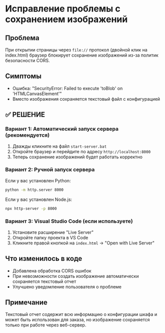 # Исправление проблемы с сохранением изображений

## Проблема
При открытии страницы через `file://` протокол (двойной клик на index.html) браузер блокирует сохранение изображений из-за политик безопасности CORS.

## Симптомы
- Ошибка: "SecurityError: Failed to execute 'toBlob' on 'HTMLCanvasElement'"
- Вместо изображения сохраняется текстовый файл с конфигурацией

## ✅ РЕШЕНИЕ

### Вариант 1: Автоматический запуск сервера (рекомендуется)
1. Дважды кликните на файл `start-server.bat`
2. Откройте браузер и перейдите по адресу `http://localhost:8000`
3. Теперь сохранение изображений будет работать корректно

### Вариант 2: Ручной запуск сервера
Если у вас установлен Python:
```bash
python -m http.server 8000
```

Если у вас установлен Node.js:
```bash
npx http-server -p 8000
```

### Вариант 3: Visual Studio Code (если используете)
1. Установите расширение "Live Server"
2. Откройте папку проекта в VS Code
3. Кликните правой кнопкой на `index.html` → "Open with Live Server"

## Что изменилось в коде
- Добавлена обработка CORS ошибок
- При невозможности создать изображение автоматически сохраняется текстовый отчет
- Улучшено уведомление пользователя о проблеме

## Примечание
Текстовый отчет содержит всю информацию о конфигурации шкафа и может быть использован для заказа, но изображение сохраняется только при работе через веб-сервер. 
